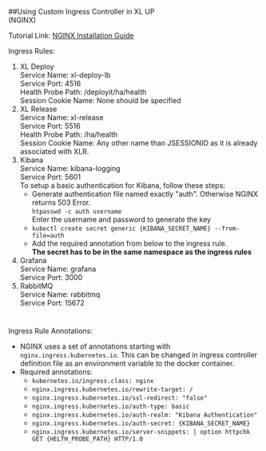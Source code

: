 ##Using Custom Ingress Controller in XL UP<br/>(NGINX)

Tutorial Link: <a href="https://github.com/uswitch/ingress/tree/master/deploy">NGINX Installation Guide</a>

Ingress Rules:
1. XL Deploy <br/>
Service Name: xl-deploy-lb<br/>
Service Port: 4516<br/>
Health Probe Path: /deployit/ha/health<br/>
Session Cookie Name: None should be specified
2. XL Release <br/>
Service Name: xl-release<br/>
Service Port: 5516<br/>
Health Probe Path: /ha/health<br/>
Session Cookie Name: Any other name than JSESSIONID as it is already associated with XLR.
3. Kibana <br/>
Service Name: kibana-logging<br/>
Service Port: 5601<br/>
To setup a basic authentication for Kibana, follow these steps:<br/>
    * Generate authentication file named exactly "auth". Otherwise NGINX returns 503 Error. <br/>
    `htpasswd -c auth username`<br/>
     Enter the username and password to generate the key
    * `kubectl create secret generic {KIBANA_SECRET_NAME} --from-file=auth` <br/>
    * Add the required annotation from below to the ingress rule.<br/>
    **The secret has to be in the same namespace as the ingress rules**
4. Grafana<br/>
Service Name: grafana<br/>
Service Port: 3000
5. RabbitMQ<br/>
Service Name: rabbitmq<br/>
Service Port: 15672
#
Ingress Rule Annotations:
* NGINX uses a set of annotations starting with `nginx.ingress.kubernetes.io`. This can be changed in ingress controller definition file as an environment variable to the docker container.
* Required annotations:
   * `kubernetes.io/ingress.class: nginx`
   * `nginx.ingress.kubernetes.io/rewrite-target: /`
   * `nginx.ingress.kubernetes.io/ssl-redirect: "false"`
   * `nginx.ingress.kubernetes.io/auth-type: basic`
   * `nginx.ingress.kubernetes.io/auth-realm: "Kibana Authentication"`
   * `nginx.ingress.kubernetes.io/auth-secret: {KIBANA_SECRET_NAME}`
   * `nginx.ingress.kubernetes.io/server-snippets: |
            option httpchk GET {HELTH_PROBE_PATH} HTTP/1.0`
